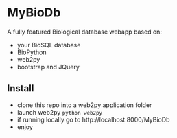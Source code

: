 # MyBioDb

A fully featured Biological database webapp based on:
* your BioSQL database
* BioPython
* web2py
* bootstrap and JQuery

## Install
* clone this repo into a web2py application folder
* launch web2py ```python web2py```
* if running locally go to http://localhost:8000/MyBioDb
* enjoy


